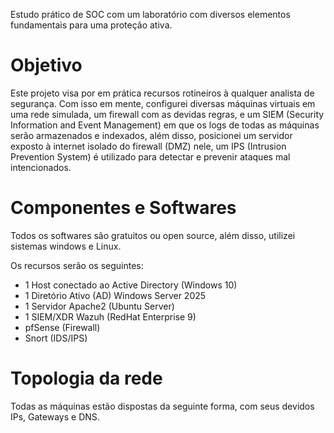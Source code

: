 Estudo prático de SOC com um laboratório com diversos elementos fundamentais para uma proteção ativa.


# Objetivo

Este projeto visa por em prática recursos rotineiros à qualquer analista de segurança. Com isso em mente, configurei diversas máquinas virtuais em uma rede simulada, um firewall com as devidas regras, e um SIEM (Security Information and Event Management) em que os logs de todas as máquinas serão armazenados e indexados, além disso, posicionei um servidor exposto à internet isolado do firewall (DMZ) nele, um IPS (Intrusion Prevention System) é utilizado para detectar e prevenir ataques mal intencionados.

# Componentes e Softwares

Todos os softwares são gratuitos ou open source, além disso, utilizei sistemas windows e Linux.

Os recursos serão os seguintes:

- 1 Host conectado ao Active Directory (Windows 10)
- 1 Diretório Ativo (AD) Windows Server 2025
- 1 Servidor Apache2 (Ubuntu Server)
- 1 SIEM/XDR Wazuh (RedHat Enterprise 9)
- pfSense (Firewall)
- Snort (IDS/IPS)


# Topologia da rede

Todas as máquinas estão dispostas da seguinte forma, com seus devidos IPs, Gateways e DNS.

